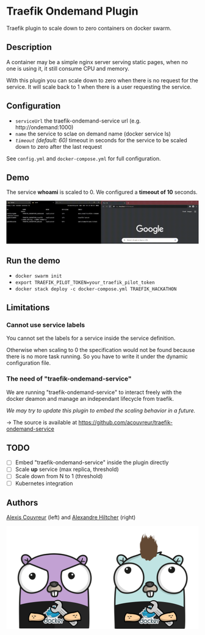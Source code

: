 # Traefik Ondemand Plugin

Traefik plugin to scale down to zero containers on docker swarm.

## Description

A container may be a simple nginx server serving static pages, when no one is using it, it still consume CPU and memory.

With this plugin you can scale down to zero when there is no request for the service.
It will scale back to 1 when there is a user requesting the service.

## Configuration

- `serviceUrl` the traefik-ondemand-service url (e.g. http://ondemand:1000)
- `name` the service to sclae on demand name (docker service ls)
- *`timeout` (default: 60)* timeout in seconds for the service to be scaled down to zero after the last request

See `config.yml` and `docker-compose.yml` for full configuration.

## Demo

The service **whoami** is scaled to 0. We configured a **timeout of 10** seconds.

![Demo](./img/demo.gif)

## Run the demo

- `docker swarm init`
- `export TRAEFIK_PILOT_TOKEN=your_traefik_pilot_token`
- `docker stack deploy -c docker-compose.yml TRAEFIK_HACKATHON`

## Limitations

### Cannot use service labels

You cannot set the labels for a service inside the service definition.

Otherwise when scaling to 0 the specification would not be found because there is no more task running. So you have to write it under the dynamic configuration file.

### The need of "traefik-ondemand-service"

We are running "traefik-ondemand-service" to interact freely with the docker deamon and manage an independant lifecycle from traefik.

*We may try to update this plugin to embed the scaling behavior in a future.*

-> The source is available at https://github.com/acouvreur/traefik-ondemand-service

## TODO

- [ ] Embed "traefik-ondemand-service" inside the plugin directly
- [ ] Scale **up** service (max replica, threshold)
- [ ] Scale down from N to 1 (threshold)
- [ ] Kubernetes integration

## Authors

[Alexis Couvreur](https://www.linkedin.com/in/alexis-couvreur/) (left) and [Alexandre Hiltcher](https://www.linkedin.com/in/alexandre-hiltcher/) (right)

![Alexandre and Alexis](./img/gophers-traefik.png)